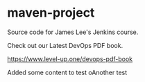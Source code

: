 # maven-project
Source code for James Lee's Jenkins course.

Check out our Latest DevOps PDF book.

https://www.level-up.one/devops-pdf-book

Added some content to test
oAnother test
